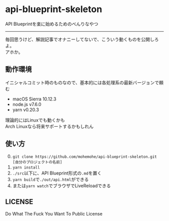 api-blueprint-skeleton
====

API Blueprintを楽に始めるためのべんりなやつ

----

毎回思うけど、解説記事でオナニーしてないで、こういう動くものを公開しろよ。  
アホか。

## 動作環境

イニシャルコミット時のものなので、基本的には各処理系の最新バージョンで頼む

- macOS Sierra 10.12.3
- node.js v7.6.0
- yarn v0.20.3

理論的にはLinuxでも動くかも  
Arch Linuxなら将来サポートするかもしれん

## 使い方

0. `git clone https://github.com/mohemohe/api-blueprint-skeleton.git [自分のプロジェクトの名前]`
1. `yarn install`
2. `./src`以下に、API Blueprint形式の`.md`を置く
3. `yarn build`で`./out/api.html`ができる
4. または`yarn watch`でブラウザでLiveReloadできる

## LICENSE

Do What The Fuck You Want To Public License